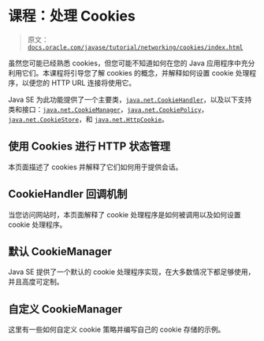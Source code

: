 # 课程：处理 Cookies

> 原文：[`docs.oracle.com/javase/tutorial/networking/cookies/index.html`](https://docs.oracle.com/javase/tutorial/networking/cookies/index.html)

虽然您可能已经熟悉 cookies，但您可能不知道如何在您的 Java 应用程序中充分利用它们。本课程将引导您了解 cookies 的概念，并解释如何设置 cookie 处理程序，以便您的 HTTP URL 连接将使用它。

Java SE 为此功能提供了一个主要类，[`java.net.CookieHandler`](https://docs.oracle.com/javase/8/docs/api/java/net/CookieHandler.html)，以及以下支持类和接口：[`java.net.CookieManager`](https://docs.oracle.com/javase/8/docs/api/java/net/CookieManager.html)，[`java.net.CookiePolicy`](https://docs.oracle.com/javase/8/docs/api/java/net/CookiePolicy.html)，[`java.net.CookieStore`](https://docs.oracle.com/javase/8/docs/api/java/net/CookieStore.html)，和 [`java.net.HttpCookie`](https://docs.oracle.com/javase/8/docs/api/java/net/HttpCookie.html)。

## 使用 Cookies 进行 HTTP 状态管理

本页面描述了 cookies 并解释了它们如何用于提供会话。

## CookieHandler 回调机制

当您访问网站时，本页面解释了 cookie 处理程序是如何被调用以及如何设置 cookie 处理程序。

## 默认 CookieManager

Java SE 提供了一个默认的 cookie 处理程序实现，在大多数情况下都足够使用，并且高度可定制。

## 自定义 CookieManager

这里有一些如何自定义 cookie 策略并编写自己的 cookie 存储的示例。
